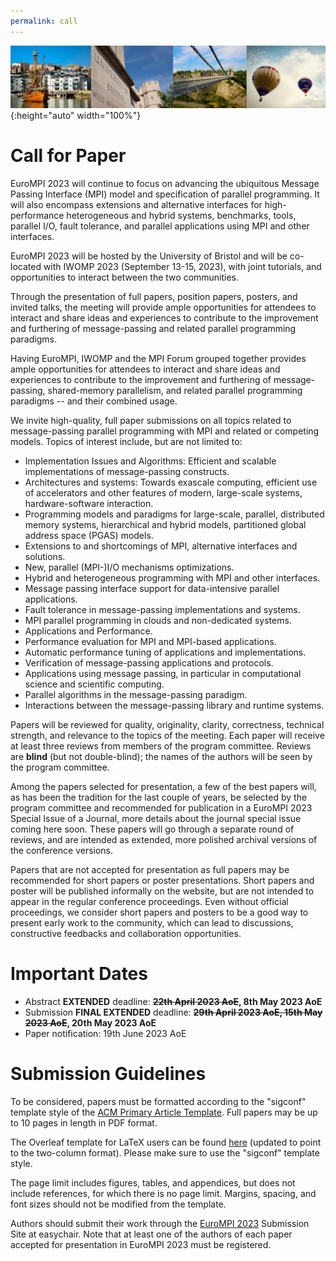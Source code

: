 ```yaml
---
permalink: call
---
```


![Banner](/assets/banner-B.png){:height="auto" width="100%"}

<h1>Call for Paper</h1>

<div class="text-justify conference-text">

<p>EuroMPI 2023 will continue to focus on advancing the ubiquitous Message Passing Interface (MPI) model and specification of parallel programming. It will also encompass extensions and alternative interfaces for high-performance heterogeneous and hybrid systems, benchmarks, tools, parallel I/O, fault tolerance, and parallel applications using MPI and other interfaces.</p>  

<p>EuroMPI 2023 will be hosted by the University of Bristol and will be co-located with IWOMP 2023 (September 13-15, 2023), with joint tutorials, and opportunities to interact between the two communities.</p>

<p>Through the presentation of full papers, position papers, posters, and invited talks, the meeting will provide ample opportunities for attendees to interact and share ideas and experiences to contribute to the improvement and furthering of message-passing and related parallel programming paradigms.</p>

<p>Having EuroMPI, IWOMP and the MPI Forum grouped together provides ample opportunities for attendees to interact and share ideas and experiences to contribute to the improvement and furthering of message-passing, shared-memory parallelism, and related parallel programming paradigms -- and their combined usage.</p>



<p>We invite high-quality, full paper submissions on all topics related to message-passing parallel programming with MPI and related or competing models. Topics of interest include, but are not limited to:</p>

<ul>
<li> Implementation Issues and Algorithms: Efficient and scalable implementations of message-passing constructs.</li>
<li> Architectures and systems: Towards exascale computing, efficient use of accelerators and other features of modern, large-scale systems, hardware-software interaction.</li>
<li> Programming models and paradigms for large-scale, parallel, distributed memory systems, hierarchical and hybrid models, partitioned global address space (PGAS) models.</li>
<li> Extensions to and shortcomings of MPI, alternative interfaces and solutions.</li>
<li> New, parallel (MPI-)I/O mechanisms optimizations.</li>
<li> Hybrid and heterogeneous programming with MPI and other interfaces.</li>
<li> Message passing interface support for data-intensive parallel applications.</li>
<li> Fault tolerance in message-passing implementations and systems.</li>
<li> MPI parallel programming in clouds and non-dedicated systems.</li>
<li> Applications and Performance.</li>
<li> Performance evaluation for MPI and MPI-based applications.</li>
<li> Automatic performance tuning of applications and implementations.</li>
<li> Verification of message-passing applications and protocols.</li>
<li> Applications using message passing, in particular in computational science and scientific computing.</li>
<li> Parallel algorithms in the message-passing paradigm.</li>
<li> Interactions between the message-passing library and runtime systems.</li> 
</ul>


<p>Papers will be reviewed for quality, originality, clarity, correctness, technical strength, and relevance to the topics of the meeting. Each paper will receive at least three reviews from members of the program committee. Reviews are <b>blind</b> (but not double-blind); the names of the authors will be seen by the program committee.</p>

<p>Among the papers selected for presentation, a few of the best papers will, as has been the tradition for the last couple of years, be selected by the program committee and recommended for publication in a EuroMPI 2023 Special Issue of a Journal, more details about the journal special issue coming here soon. These papers will go through a separate round of reviews, and are intended as extended, more polished archival versions of the conference versions.</p>


<p>Papers that are not accepted for presentation as full papers may be recommended for short papers or poster presentations. Short papers and poster  will be published informally on the website, but are not intended to appear in the regular conference proceedings. Even without official proceedings, we consider short papers and posters to be a good way to present early work to the community, which can lead to discussions, constructive feedbacks and collaboration opportunities.</p> 



<h1>Important Dates</h1>
<!-- - Submission deadline: 21st February 2022 AoE -->
<!-- - Submission deadline: ~~21st February 2022 AoE~~ 28th February 2022 AoE -->
<ul>
<li> Abstract <b>EXTENDED</b> deadline: <b><del>22th April 2023 AoE</del>, 8th May 2023 AoE</b></li>
<li> Submission <b>FINAL EXTENDED</b> deadline: <b><del>29th April 2023 AoE, 15th May 2023 AoE</del>, 20th May 2023 AoE</b></li> 
<li> Paper notification: 19th June 2023 AoE</li> 
<!-- <li> Camera-ready version: TBD</li> -->
</ul>

<h1>Submission Guidelines</h1>

<p> To be considered, papers must be formatted according to the "sigconf" template style of the <a href="https://www.acm.org/publications/proceedings-template">ACM Primary Article Template</a>. Full papers may be up to 10 pages in length in PDF format.</p> 

<p>The Overleaf template for LaTeX users can be found <a href="https://www.overleaf.com/latex/templates/association-for-computing-machinery-acm-sig-proceedings-template/bmvfhcdnxfty">here</a> (updated to point to the two-column format). Please make sure to use the "sigconf" template style.</p>
<p>The page limit includes figures, tables, and appendices, but does not include references, for which there is no page limit. Margins, spacing, and font sizes should not be modified from the template.</p>

Authors should submit their work through the <a href="https://easychair.org/conferences/?conf=eurompi23">EuroMPI 2023</a> Submission Site at easychair.
Note that at least one of the authors of each paper accepted for presentation in EuroMPI 2023 must be registered.

</div>

